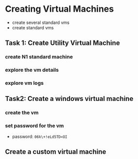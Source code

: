 # Creating Virtual Machines
- create several standard vms
- create standard vms

## Task 1: Create Utility Virtual Machine

### create N1 standard machine

### explore the vm details

### explore vm logs

## Task2: Create a windows virtual machine

### create the vm

### set password for the vm
- password: `06k\+!eLd5TD<OI`

## Create a custom virtual machine
